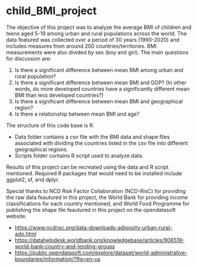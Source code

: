 # child_BMI_project
The objective of this project was to analyze the average BMI of children and teens aged 5-19 among urban and rural populations across the world. The data featured was collected over a period of 30 years (1990-2020) and includes measures from around 200 countries/territories. BMI measurements were also divided by sex (boy and girl). The main questions for discussion are:

1.  Is there a significant difference between mean BMI among urban and rural population?
2.  Is there a significant difference between mean BMI and GDP?  (In other words, do more developed countries have a significantly different mean BMI than less developed countries?)
3.   Is there a significant difference between mean BMI and geographical region?
4.    Is there a relationship between mean BMI and age?
     

The structure of this code base is R. 
-  Data folder contains a csv file with the BMI data and shape files associated with dividing the countries listed in the csv file into different geographical regions.
-  Scripts folder contains R script used to analyze data.

Results of this project can be recreated using the data and R script mentioned. Required R packages that would need to be installed include ggplot2, sf, and dplyr.

Special thanks to  NCD Risk Factor Collaboration (NCD-RisC) for providing the raw data feautured in this project, the World Bank for providing income classifications for each country mentioned, and World Food Programme for publishing the shape file feautured in this project on the opendatasoft website.

-  https://www.ncdrisc.org/data-downloads-adiposity-urban-rural-ado.html
-  https://datahelpdesk.worldbank.org/knowledgebase/articles/906519-world-bank-country-and-lending-groups
-  https://public.opendatasoft.com/explore/dataset/world-administrative-boundaries/information/?flg=en-us

  
